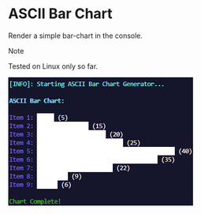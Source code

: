 # ASCII Bar Chart

Render a simple bar-chart in the console.

> [!NOTE]  
> Tested on Linux only so far.

![](https://github.com/Sieep-Coding/ascii-bar-chart/blob/main/assets/image.png)
